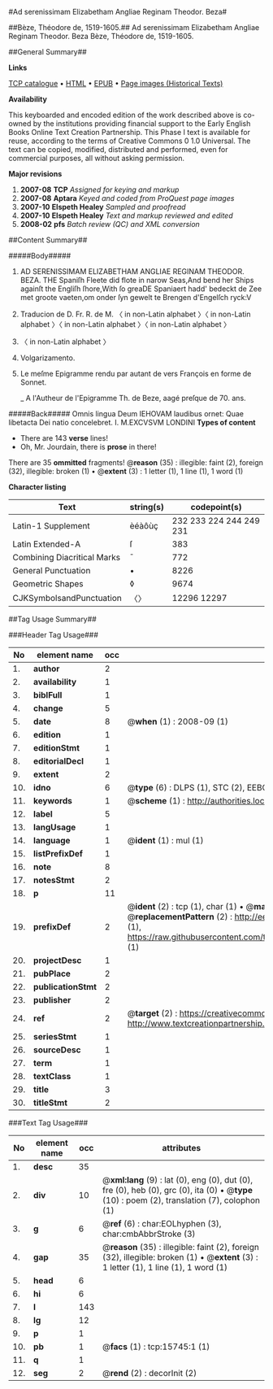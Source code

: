 #Ad serenissimam Elizabetham Angliae Reginam Theodor. Beza#

##Bèze, Théodore de, 1519-1605.##
Ad serenissimam Elizabetham Angliae Reginam Theodor. Beza
Bèze, Théodore de, 1519-1605.

##General Summary##

**Links**

[TCP catalogue](http://www.ota.ox.ac.uk/tcp/)  • 
[HTML](http://tei.it.ox.ac.uk/tcp/Texts-HTML/free/A09/A09725.html)  • 
[EPUB](http://tei.it.ox.ac.uk/tcp/Texts-EPUB/free/A09/A09725.epub) • 
[Page images (Historical Texts)](https://data.historicaltexts.jisc.ac.uk/view?pubId=eebo-99850536e&pageId=eebo-99850536e-15745-1)

**Availability**

This keyboarded and encoded edition of the
	       work described above is co-owned by the institutions
	       providing financial support to the Early English Books
	       Online Text Creation Partnership. This Phase I text is
	       available for reuse, according to the terms of Creative
	       Commons 0 1.0 Universal. The text can be copied,
	       modified, distributed and performed, even for
	       commercial purposes, all without asking permission.

**Major revisions**

1. __2007-08__ __TCP__ *Assigned for keying and markup*
1. __2007-08__ __Aptara__ *Keyed and coded from ProQuest page images*
1. __2007-10__ __Elspeth Healey__ *Sampled and proofread*
1. __2007-10__ __Elspeth Healey__ *Text and markup reviewed and edited*
1. __2008-02__ __pfs__ *Batch review (QC) and XML conversion*

##Content Summary##

#####Body#####

1. AD SERENISSIMAM ELIZABETHAM
ANGLIAE REGINAM
THEODOR. BEZA.
THE Spaniſh Fleete did flote in narow Seas,And bend her Ships againſt the Engliſh ſhore,With ſo greaDE Spaniaert hadd' bedeckt de Zee met groote vaeten,om onder ſyn gewelt te Brengen d'Engelſch ryck:V
1. Traducion de D. Fr. R. de M.
〈 in non-Latin alphabet 〉〈 in non-Latin alphabet 〉〈 in non-Latin alphabet 〉〈 in non-Latin alphabet 〉
1. 〈 in non-Latin alphabet 〉

1. Volgarizamento.

1. Le meſme Epigramme rendu par
autant de vers François en forme
de Sonnet.

    _ A l'Autheur de l'Epigramme Th. de Beze,
aagé preſque de 70. ans.

#####Back#####
Omnis lingua Deum IEHOVAM laudibus ornet:
Quae libetacta Dei natio concelebret. I. M.EXCVSVM LONDINI
**Types of content**

  * There are 143 **verse** lines!
  * Oh, Mr. Jourdain, there is **prose** in there!

There are 35 **ommitted** fragments! 
 @__reason__ (35) : illegible: faint (2), foreign (32), illegible: broken (1)  •  @__extent__ (3) : 1 letter (1), 1 line (1), 1 word (1)

**Character listing**


|Text|string(s)|codepoint(s)|
|---|---|---|
|Latin-1 Supplement|èéàôùç|232 233 224 244 249 231|
|Latin Extended-A|ſ|383|
|Combining             Diacritical Marks|̄|772|
|General Punctuation|•|8226|
|Geometric Shapes|◊|9674|
|CJKSymbolsandPunctuation|〈〉|12296 12297|

##Tag Usage Summary##

###Header Tag Usage###

|No|element name|occ|attributes|
|---|---|---|---|
|1.|__author__|2||
|2.|__availability__|1||
|3.|__biblFull__|1||
|4.|__change__|5||
|5.|__date__|8| @__when__ (1) : 2008-09 (1)|
|6.|__edition__|1||
|7.|__editionStmt__|1||
|8.|__editorialDecl__|1||
|9.|__extent__|2||
|10.|__idno__|6| @__type__ (6) : DLPS (1), STC (2), EEBO-CITATION (1), PROQUEST (1), VID (1)|
|11.|__keywords__|1| @__scheme__ (1) : http://authorities.loc.gov/ (1)|
|12.|__label__|5||
|13.|__langUsage__|1||
|14.|__language__|1| @__ident__ (1) : mul (1)|
|15.|__listPrefixDef__|1||
|16.|__note__|8||
|17.|__notesStmt__|2||
|18.|__p__|11||
|19.|__prefixDef__|2| @__ident__ (2) : tcp (1), char (1)  •  @__matchPattern__ (2) : ([0-9\-]+):([0-9IVX]+) (1), (.+) (1)  •  @__replacementPattern__ (2) : http://eebo.chadwyck.com/downloadtiff?vid=$1&page=$2 (1), https://raw.githubusercontent.com/textcreationpartnership/Texts/master/tcpchars.xml#$1 (1)|
|20.|__projectDesc__|1||
|21.|__pubPlace__|2||
|22.|__publicationStmt__|2||
|23.|__publisher__|2||
|24.|__ref__|2| @__target__ (2) : https://creativecommons.org/publicdomain/zero/1.0/ (1), http://www.textcreationpartnership.org/docs/. (1)|
|25.|__seriesStmt__|1||
|26.|__sourceDesc__|1||
|27.|__term__|1||
|28.|__textClass__|1||
|29.|__title__|3||
|30.|__titleStmt__|2||


###Text Tag Usage###

|No|element name|occ|attributes|
|---|---|---|---|
|1.|__desc__|35||
|2.|__div__|10| @__xml:lang__ (9) : lat (0), eng (0), dut (0), fre (0), heb (0), grc (0), ita (0)  •  @__type__ (10) : poem (2), translation (7), colophon (1)|
|3.|__g__|6| @__ref__ (6) : char:EOLhyphen (3), char:cmbAbbrStroke (3)|
|4.|__gap__|35| @__reason__ (35) : illegible: faint (2), foreign (32), illegible: broken (1)  •  @__extent__ (3) : 1 letter (1), 1 line (1), 1 word (1)|
|5.|__head__|6||
|6.|__hi__|6||
|7.|__l__|143||
|8.|__lg__|12||
|9.|__p__|1||
|10.|__pb__|1| @__facs__ (1) : tcp:15745:1 (1)|
|11.|__q__|1||
|12.|__seg__|2| @__rend__ (2) : decorInit (2)|
